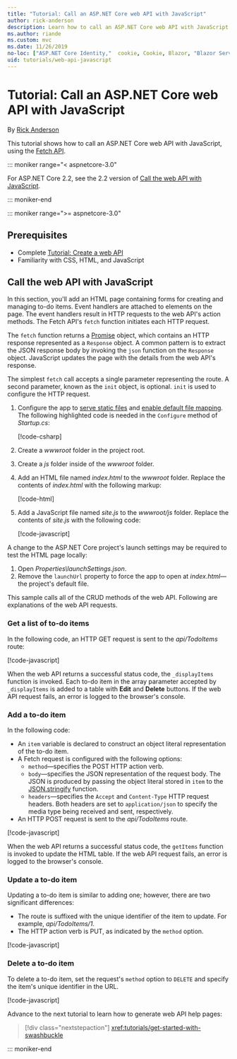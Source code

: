 ```yaml
---
title: "Tutorial: Call an ASP.NET Core web API with JavaScript"
author: rick-anderson
description: Learn how to call an ASP.NET Core web API with JavaScript.
ms.author: riande
ms.custom: mvc
ms.date: 11/26/2019
no-loc: ["ASP.NET Core Identity,"  cookie, Cookie, Blazor, "Blazor Server", "Blazor WebAssembly", "Identity", "Let's Encrypt", Razor, SignalR]
uid: tutorials/web-api-javascript
---
```

# Tutorial: Call an ASP.NET Core web API with JavaScript

By [Rick Anderson](https://twitter.com/RickAndMSFT)

This tutorial shows how to call an ASP.NET Core web API with JavaScript, using the [Fetch API](https://developer.mozilla.org/docs/Web/API/Fetch_API).

::: moniker range="< aspnetcore-3.0"

For ASP.NET Core 2.2, see the 2.2 version of [Call the web API with JavaScript](xref:tutorials/first-web-api#call-the-web-api-with-javascript).

::: moniker-end

::: moniker range=">= aspnetcore-3.0"

## Prerequisites

* Complete [Tutorial: Create a web API](xref:tutorials/first-web-api)
* Familiarity with CSS, HTML, and JavaScript

## Call the web API with JavaScript

In this section, you'll add an HTML page containing forms for creating and managing to-do items. Event handlers are attached to elements on the page. The event handlers result in HTTP requests to the web API's action methods. The Fetch API's `fetch` function initiates each HTTP request.

The `fetch` function returns a [Promise](https://developer.mozilla.org/docs/Web/JavaScript/Reference/Global_Objects/Promise) object, which contains an HTTP response represented as a `Response` object. A common pattern is to extract the JSON response body by invoking the `json` function on the `Response` object. JavaScript updates the page with the details from the web API's response.

The simplest `fetch` call accepts a single parameter representing the route. A second parameter, known as the `init` object, is optional. `init` is used to configure the HTTP request.

1. Configure the app to [serve static files](/dotnet/api/microsoft.aspnetcore.builder.staticfileextensions.usestaticfiles#Microsoft_AspNetCore_Builder_StaticFileExtensions_UseStaticFiles_Microsoft_AspNetCore_Builder_IApplicationBuilder_) and [enable default file mapping](/dotnet/api/microsoft.aspnetcore.builder.defaultfilesextensions.usedefaultfiles#Microsoft_AspNetCore_Builder_DefaultFilesExtensions_UseDefaultFiles_Microsoft_AspNetCore_Builder_IApplicationBuilder_). The following highlighted code is needed in the `Configure` method of *Startup.cs*:

    [!code-csharp[](first-web-api/samples/3.0/TodoApi/StartupJavaScript.cs?highlight=8-9&name=snippet_configure)]

1. Create a *wwwroot* folder in the project root.

1. Create a *js* folder inside of the *wwwroot* folder.

1. Add an HTML file named *index.html* to the *wwwroot* folder. Replace the contents of *index.html* with the following markup:

    [!code-html[](first-web-api/samples/3.0/TodoApi/wwwroot/index.html)]

1. Add a JavaScript file named *site.js* to the *wwwroot/js* folder. Replace the contents of *site.js* with the following code:

    [!code-javascript[](first-web-api/samples/3.0/TodoApi/wwwroot/js/site.js?name=snippet_SiteJs)]

A change to the ASP.NET Core project's launch settings may be required to test the HTML page locally:

1. Open *Properties\launchSettings.json*.
1. Remove the `launchUrl` property to force the app to open at *index.html*&mdash;the project's default file.

This sample calls all of the CRUD methods of the web API. Following are explanations of the web API requests.

### Get a list of to-do items

In the following code, an HTTP GET request is sent to the *api/TodoItems* route:

[!code-javascript[](first-web-api/samples/3.0/TodoApi/wwwroot/js/site.js?name=snippet_GetItems)]

When the web API returns a successful status code, the `_displayItems` function is invoked. Each to-do item in the array parameter accepted by `_displayItems` is added to a table with **Edit** and **Delete** buttons. If the web API request fails, an error is logged to the browser's console.

### Add a to-do item

In the following code:

* An `item` variable is declared to construct an object literal representation of the to-do item.
* A Fetch request is configured with the following options:
  * `method`&mdash;specifies the POST HTTP action verb.
  * `body`&mdash;specifies the JSON representation of the request body. The JSON is produced by passing the object literal stored in `item` to the [JSON.stringify](https://developer.mozilla.org/docs/Web/JavaScript/Reference/Global_Objects/JSON/stringify) function.
  * `headers`&mdash;specifies the `Accept` and `Content-Type` HTTP request headers. Both headers are set to `application/json` to specify the media type being received and sent, respectively.
* An HTTP POST request is sent to the *api/TodoItems* route.

[!code-javascript[](first-web-api/samples/3.0/TodoApi/wwwroot/js/site.js?name=snippet_AddItem)]

When the web API returns a successful status code, the `getItems` function is invoked to update the HTML table. If the web API request fails, an error is logged to the browser's console.

### Update a to-do item

Updating a to-do item is similar to adding one; however, there are two significant differences:

* The route is suffixed with the unique identifier of the item to update. For example, *api/TodoItems/1*.
* The HTTP action verb is PUT, as indicated by the `method` option.

[!code-javascript[](first-web-api/samples/3.0/TodoApi/wwwroot/js/site.js?name=snippet_UpdateItem)]

### Delete a to-do item

To delete a to-do item, set the request's `method` option to `DELETE` and specify the item's unique identifier in the URL.

[!code-javascript[](first-web-api/samples/3.0/TodoApi/wwwroot/js/site.js?name=snippet_DeleteItem)]

Advance to the next tutorial to learn how to generate web API help pages:

> [!div class="nextstepaction"]
> <xref:tutorials/get-started-with-swashbuckle>

::: moniker-end
